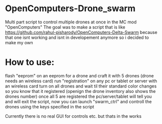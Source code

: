 # OpenComputers-Drone_swarm
Multi part script to control multiple drones at once in the MC mod "OpenComputers"
The goal was to make a script that is like https://github.com/rahul-pisharody/OpenComputers-Delta-Swarm because that one isnt working and isnt in developement anymore so i decided to make my own

# How to use:
flash "eeprom" on an eeprom for a drone and craft it with 5 drones (drone needs an wireless card)
run "registration" on any pc or tablet or server with an wireless card
turn on all drones and wait til their standard color changes so you know that it registered (openign the drone inventory also shows the drones number)
once all 5 are registered the pc/server/tablet will tell you and will exit the script, now you can launch "swarm_ctrl" and controll the drones using the keys specified in the script

Currently there is no real GUI for controls etc. but thats in the works
